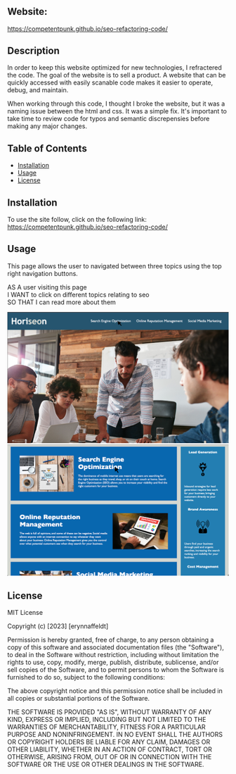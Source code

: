 # <seo-refractoring-code>
## Website:
https://competentpunk.github.io/seo-refactoring-code/

## Description

In order to keep this website optimized for new technologies, I refractered the code.
The goal of the website is to sell a product. A website that can be quickly accessed
with easily scanable code makes it easier to operate, debug, and maintain. 

When working through this code, I thought I broke the website, but it was a naming issue between
the html and css. It was a simple fix. It's important to take time to review code for
typos and semantic discrepensies before making any major changes.


## Table of Contents 

- [Installation](#installation)
- [Usage](#usage)
- [License](#license)

## Installation

To use the site follow, click on the following link: 
https://competentpunk.github.io/seo-refactoring-code/

## Usage

This page allows the user to navigated between three topics using the top right navigation buttons.

AS A user visiting this page   
I WANT to click on different topics relating to seo   
SO THAT I can read more about them   


![Website home page screenshot](assets/images/Screenshot-1.png)
![Website home page screenshot](assets/images/Screenshot-2.png)

## License

MIT License

Copyright (c) [2023] [erynnaffeldt]

Permission is hereby granted, free of charge, to any person obtaining a copy
of this software and associated documentation files (the "Software"), to deal
in the Software without restriction, including without limitation the rights
to use, copy, modify, merge, publish, distribute, sublicense, and/or sell
copies of the Software, and to permit persons to whom the Software is
furnished to do so, subject to the following conditions:

The above copyright notice and this permission notice shall be included in all
copies or substantial portions of the Software.

THE SOFTWARE IS PROVIDED "AS IS", WITHOUT WARRANTY OF ANY KIND, EXPRESS OR
IMPLIED, INCLUDING BUT NOT LIMITED TO THE WARRANTIES OF MERCHANTABILITY,
FITNESS FOR A PARTICULAR PURPOSE AND NONINFRINGEMENT. IN NO EVENT SHALL THE
AUTHORS OR COPYRIGHT HOLDERS BE LIABLE FOR ANY CLAIM, DAMAGES OR OTHER
LIABILITY, WHETHER IN AN ACTION OF CONTRACT, TORT OR OTHERWISE, ARISING FROM,
OUT OF OR IN CONNECTION WITH THE SOFTWARE OR THE USE OR OTHER DEALINGS IN THE
SOFTWARE.
